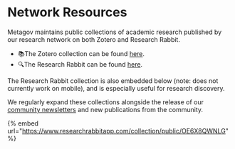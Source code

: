 # Network Resources

Metagov maintains public collections of academic research published by our research network on both Zotero and Research Rabbit.

* 📚The Zotero collection can be found [here](https://www.zotero.org/groups/4734886/the-metagovernance-project/).
* 🔍The Research Rabbit can be found [here](https://www.researchrabbitapp.com/collection/public/OE6X8QWNLG).

The Research Rabbit collection is also embedded below (note: does not currently work on mobile), and is especially useful for research discovery.

We regularly expand these collections alongside the release of our [community newsletters](https://metagov.substack.com/) and new publications from the community.

{% embed url="https://www.researchrabbitapp.com/collection/public/OE6X8QWNLG" %}

